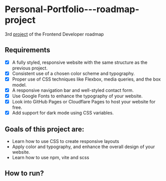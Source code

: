 # Personal-Portfolio---roadmap-project
3rd [project](https://roadmap.sh/projects/portfolio-website) of the Frontend Developer roadmap

## Requirements
- [x] A fully styled, responsive website with the same structure as the previous project.
- [x] Consistent use of a chosen color scheme and typography.
- [x] Proper use of CSS techniques like Flexbox, media queries, and the box model.
- [x] A responsive navigation bar and well-styled contact form.
- [x] Use Google Fonts to enhance the typography of your website.
- [x] Look into GitHub Pages or Cloudflare Pages to host your website for free.
- [x] Add support for dark mode using CSS variables.

## Goals of this project are:
+ Learn how to use CSS to create responsive layouts
+ Apply color and typography, and enhance the overall design of your website.
+ Learn how to use npm, vite and scss

## How to run?
